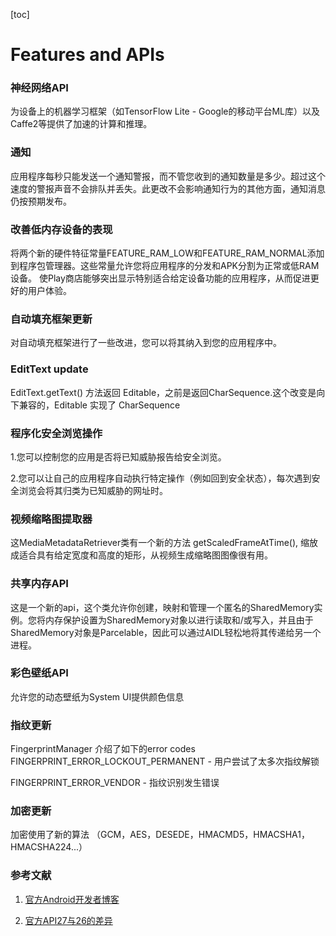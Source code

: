[toc]
# Features and APIs
### 神经网络API
为设备上的机器学习框架（如TensorFlow Lite - Google的移动平台ML库）以及Caffe2等提供了加速的计算和推理。
### 通知
应用程序每秒只能发送一个通知警报，而不管您收到的通知数量是多少。超过这个速度的警报声音不会排队并丢失。此更改不会影响通知行为的其他方面，通知消息仍按预期发布。
### 改善低内存设备的表现

将两个新的硬件特征常量FEATURE_RAM_LOW和FEATURE_RAM_NORMAL添加到程序包管理器。这些常量允许您将应用程序的分发和APK分割为正常或低RAM设备。
使Play商店能够突出显示特别适合给定设备功能的应用程序，从而促进更好的用户体验。

### 自动填充框架更新
对自动填充框架进行了一些改进，您可以将其纳入到您的应用程序中。

### EditText update
EditText.getText() 方法返回 Editable，之前是返回CharSequence.这个改变是向下兼容的，Editable 实现了 CharSequence

### 程序化安全浏览操作
1.您可以控制您的应用是否将已知威胁报告给安全浏览。

2.您可以让自己的应用程序自动执行特定操作（例如回到安全状态），每次遇到安全浏览会将其归类为已知威胁的网址时。

### 视频缩略图提取器

这MediaMetadataRetriever类有一个新的方法 getScaledFrameAtTime(), 缩放成适合具有给定宽度和高度的矩形，从视频生成缩略图图像很有用。

### 共享内存API
这是一个新的api，这个类允许你创建，映射和管理一个匿名的SharedMemory实例。您将内存保护设置为SharedMemory对象以进行读取和/或写入，并且由于SharedMemory对象是Parcelable，因此可以通过AIDL轻松地将其传递给另一个进程。

### 彩色壁纸API
允许您的动态壁纸为System UI提供颜色信息

### 指纹更新
FingerprintManager 介绍了如下的error codes
FINGERPRINT_ERROR_LOCKOUT_PERMANENT - 用户尝试了太多次指纹解锁

FINGERPRINT_ERROR_VENDOR - 指纹识别发生错误 

### 加密更新
加密使用了新的算法
（GCM，AES，DESEDE，HMACMD5，HMACSHA1，HMACSHA224...）

### 参考文献
1. [官方Android开发者博客](https://android-developers.googleblog.com/2017/11/final-preview-of-android-81-now.html)

2. [官方API27与26的差异](https://developer.android.com/sdk/api_diff/27/changes.html)
